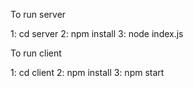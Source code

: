 To run server

1: cd server
2: npm install
3: node index.js


To run client

1: cd client
2: npm install
3: npm start